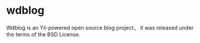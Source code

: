 wdblog
======

Wdblog is an Yii-powered open source blog  project， it was released under the terms of the BSD License.